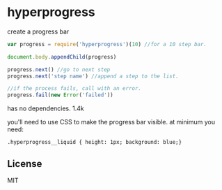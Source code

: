 # hyperprogress

create a progress bar

``` js
var progress = require('hyperprogress')(10) //for a 10 step bar.

document.body.appendChild(progress)

progress.next() //go to next step
progress.next('step name') //append a step to the list.

//if the process fails, call with an error.
progress.fail(new Error('failed'))
```

has no dependencies. 1.4k

you'll need to use CSS to make the progress bar visible.
at minimum you need:

```
.hyperprogress__liquid { height: 1px; background: blue;}
```

## License

MIT

